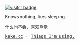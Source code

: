 <!-- <img align="right" src="https://github-readme-stats.vercel.app/api?username=Bernankez&show_icons=true&icon_color=CE1D2D&text_color=718096&bg_color=ffffff&hide_title=true" /> -->

[![visitor badge](https://badge.keke.cc/api/github.com/bernankez)](https://github.com/Bernankez/visitor-badge)

Knows nothing, likes sleeping.

什么也不会，喜欢睡觉

<samp>
  <a href="https://keke.cc/" target="_blank">keke.cc</a> · 
  <a href="https://github.com/Bernankez/use" target="_blank">Things I'm using.</a>
</samp>
